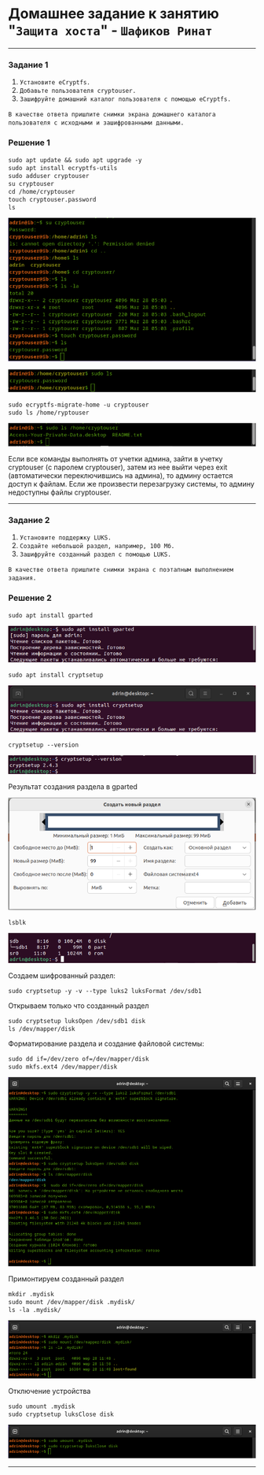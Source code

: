 # Домашнее задание к занятию "`Защита хоста`" - `Шафиков Ринат`


---

### Задание 1

1. `Установите eCryptfs.`
2. `Добавьте пользователя cryptouser.`
3. `Зашифруйте домашний каталог пользователя с помощью eCryptfs.`
   
`В качестве ответа пришлите снимки экрана домашнего каталога пользователя с исходными и зашифрованными данными.`

### Решение 1 

```
sudo apt update && sudo apt upgrade -y
sudo apt install ecryptfs-utils
sudo adduser cryptouser
su cryptouser
cd /home/cryptouser
touch cryptouser.password
ls
```

![cryptouser_adduser_touch](img/cryptouser_adduser_touch.png)

![cryptouser_admin_sudo_ls](img/cryptouser_admin_sudo_ls.png)

```
sudo ecryptfs-migrate-home -u cryptouser
sudo ls /home/ryptouser
```

![cryptouser_ecryptfs-migrate-home_sudo_ls](img/cryptouser_ecryptfs-migrate-home_sudo_ls.png)

Если все команды выполнять от учетки админа, зайти в учетку cryptouser (с паролем cryptouser), затем из нее выйти через exit (автоматически переключившись на админа), то админу остается доступ к файлам. Если же произвести перезагрузку системы, то админу недоступны файлы cryptouser.

---

### Задание 2

1. `Установите поддержку LUKS.`
2. `Создайте небольшой раздел, например, 100 Мб.`
3. `Зашифруйте созданный раздел с помощью LUKS.`

`В качестве ответа пришлите снимки экрана с поэтапным выполнением задания.`

### Решение 2

```
sudo apt install gparted
```
![install_gparted](img/install_gparted.png)

```
sudo apt install cryptsetup
```

![install_cryptsetup](img/install_cryptsetup.png)

```
cryptsetup --version
```

![cryptsetup_version](img/cryptsetup_version.png)

Результат создания раздела в gparted

![gparted](img/gparted.png)

```
lsblk
```

![sdb1](img/sdb1.png)

Создаем шифрованный раздел:

```
sudo cryptsetup -y -v --type luks2 luksFormat /dev/sdb1
```

Открываем только что созданный раздел

```
sudo cryptsetup luksOpen /dev/sdb1 disk
ls /dev/mapper/disk
```

Форматирование раздела и создание файловой системы:

```
sudo dd if=/dev/zero of=/dev/mapper/disk
sudo mkfs.ext4 /dev/mapper/disk
```

![luksFormat_luksOpen_ls_dd_mkfs](img/luksFormat_luksOpen_ls_dd_mkfs.png)


Примонтируем созданный раздел

```
mkdir .mydisk
sudo mount /dev/mapper/disk .mydisk/
ls -la .mydisk/
```

![mkdir_mount_ls_la](img/mkdir_mount_ls_la.png)

Отключение устройства

```
sudo umount .mydisk
sudo cryptsetup luksClose disk
```

![umount_luksClose](img/umount_luksClose.png)

---
